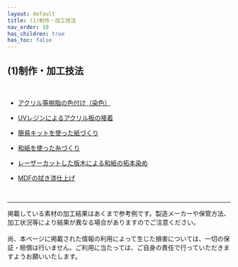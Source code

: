 ```yaml
---
layout: default
title: (1)制作・加工技法
nav_order: 10
has_children: true
has_toc: false
---
```


## (1)制作・加工技法
<br>

* [アクリル等樹脂の色付け（染色）](09-1-dye-acrylic.md)

* [UVレジンによるアクリル板の接着](09-2-glue-acrylic.md)

* [簡易キットを使った紙づくり](09-3-paper-making.md)

* [和紙を使った糸づくり](09-4-paper-threadmaking.md)

* [レーザーカットした版木による和紙の拓本染め](09-5-rubbing-print.md)

* [MDFの拭き漆仕上げ](09-6-fukiurushi-mdf.md)

<br>

---

掲載している素材の加工結果はあくまで参考例です。製造メーカーや保管方法、加工状況等により結果が異なる場合がありますのでご注意ください。<br>
<br>
尚、本ページに掲載された情報の利用によって生じた損害については、一切の保証・賠償は行いません。ご利用に当たっては、ご自身の責任で行っていただきますようお願いいたします。

<br><br><br>